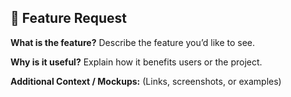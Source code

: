 ## 🌟 Feature Request

**What is the feature?**
Describe the feature you’d like to see.

**Why is it useful?**
Explain how it benefits users or the project.

**Additional Context / Mockups:**
(Links, screenshots, or examples)
